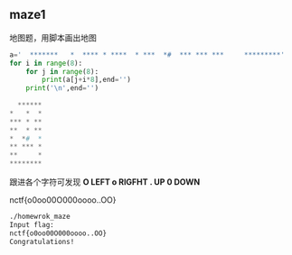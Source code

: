 ## maze1

地图题，用脚本画出地图

```python
a='  *******   *  **** * ****  * ***  *#  *** *** ***     *********'
for i in range(8):
    for j in range(8):
        print(a[j+i*8],end='')
    print('\n',end='')
    
  ******
*   *  *
*** * **
**  * **
*  *#  *
** *** *
**     *
********
```

跟进各个字符可发现
**O LEFT   o RIGFHT   . UP   0 DOWN**

nctf{o0oo00O000oooo..OO}

```sh
./homewrok_maze
Input flag:
nctf{o0oo00O000oooo..OO}
Congratulations!
```

